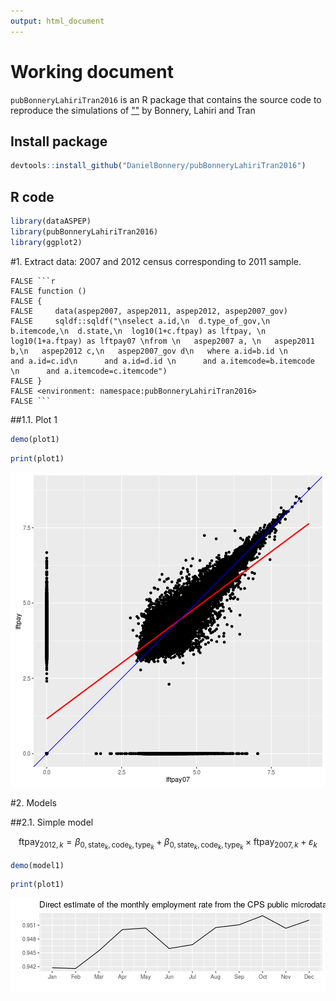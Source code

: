 ```yaml
---
output: html_document
---
```

# Working document 

`pubBonneryLahiriTran2016` is an R package that contains the source code to reproduce the simulations of [""]() by Bonnery, Lahiri and Tran

## Install package

```r
devtools::install_github("DanielBonnery/pubBonneryLahiriTran2016")
```


## R code

```r
library(dataASPEP)
library(pubBonneryLahiriTran2016)
library(ggplot2)
```

#1. Extract data: 2007 and 2012 census corresponding to 2011 sample.


```
FALSE ```r
FALSE function () 
FALSE {
FALSE     data(aspep2007, aspep2011, aspep2012, aspep2007_gov)
FALSE     sqldf::sqldf("\nselect a.id,\n  d.type_of_gov,\n  b.itemcode,\n  d.state,\n  log10(1+c.ftpay) as lftpay, \n  log10(1+a.ftpay) as lftpay07 \nfrom \n   aspep2007 a, \n   aspep2011 b,\n   aspep2012 c,\n   aspep2007_gov d\n   where a.id=b.id \n      and a.id=c.id\n      and a.id=d.id \n      and a.itemcode=b.itemcode  \n      and a.itemcode=c.itemcode")
FALSE }
FALSE <environment: namespace:pubBonneryLahiriTran2016>
FALSE ```
```

##1.1. Plot 1

```r
demo(plot1)
```


```r
print(plot1)
```

![plot of chunk r5](figure/r5-1.png)

#2. Models

##2.1. Simple model

$$\mathrm{ftpay}_{2012,k}=\beta_{0,\mathrm{state}_k,\mathrm{code}_k,\mathrm{type}_k}+
\beta_{0,\mathrm{state}_k,\mathrm{code}_k,\mathrm{type}_k}\times \mathrm{ftpay}_{2007,k}+\varepsilon_k$$


```r
demo(model1)
```





```r
print(plot1)
```

![plot of chunk unnamed-chunk-2](figure/unnamed-chunk-2-1.png)











